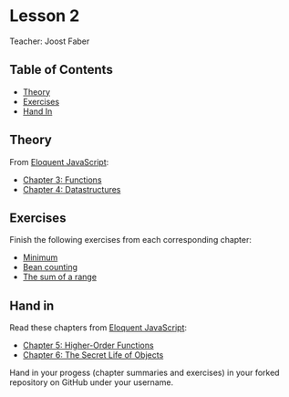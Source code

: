 # Lesson 2

Teacher: Joost Faber

## Table of Contents

* [Theory](#theory)
* [Exercises](#exercises)
* [Hand In](#hand-in)

## Theory

From [Eloquent JavaScript](https://eloquentjavascript.net/):

* [Chapter 3: Functions](https://eloquentjavascript.net/03_functions.html)
* [Chapter 4: Datastructures](https://eloquentjavascript.net/04_data.html)

## Exercises

Finish the following exercises from each corresponding chapter:

* [Minimum](https://eloquentjavascript.net/03_functions.html#i_XTmO7z7MPq)
* [Bean counting](https://eloquentjavascript.net/03_functions.html#i_3rsiDgC2do)
* [The sum of a range](https://eloquentjavascript.net/03_functions.html#i_XTmO7z7MPq)

## Hand in

Read these chapters from [Eloquent JavaScript](https://eloquentjavascript.net/):

* [Chapter 5: Higher-Order Functions](https://eloquentjavascript.net/05_higher_order.html)
* [Chapter 6: The Secret Life of Objects](https://eloquentjavascript.net/06_object.html)

Hand in your progess (chapter summaries and exercises) in your forked repository on GitHub under your username.

